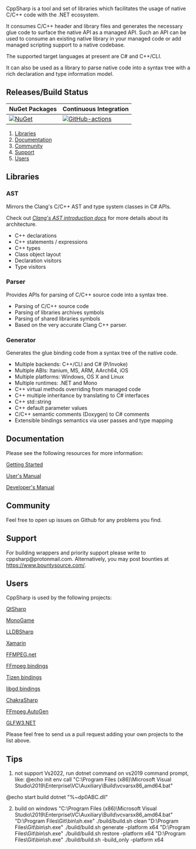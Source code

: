 CppSharp is a tool and set of libraries which facilitates the usage of native C/C++ code
with the .NET ecosystem.

It consumes C/C++ header and library files and generates the 
necessary glue code to surface the native API as a managed API. Such an API can be
used to consume an existing native library in your managed code or add
managed scripting support to a native codebase.

The supported target languages at present are C# and C++/CLI.

It can also be used as a library to parse native code into a syntax tree with a
rich declaration and type information model.

## Releases/Build Status

| NuGet Packages            | Continuous Integration    |
|---------------------------|---------------------------|
| [![NuGet](https://img.shields.io/nuget/v/CppSharp.svg)](https://www.nuget.org/packages/CppSharp/) | [![GitHub-actions](https://github.com/hxbb00/CppSharp/workflows/CI/badge.svg)](https://github.com/hxbb00/CppSharp/actions?query=workflow%3ACI) 

1. [Libraries](#libraries)
2. [Documentation](#documentation)
3. [Community](#community)
4. [Support](#support)
5. [Users](#users)

## Libraries

### AST 

Mirrors the Clang's C/C++ AST and type system classes in C# APIs.

Check out [_Clang's AST introduction docs_](http://clang.llvm.org/docs/IntroductionToTheClangAST.html) for more details about its architecture.
 
 * C++ declarations
 * C++ statements / expressions
 * C++ types
 * Class object layout
 * Declaration visitors
 * Type visitors

### Parser

Provides APIs for parsing of C/C++ source code into a syntax tree.

* Parsing of C/C++ source code
* Parsing of libraries archives symbols
* Parsing of shared libraries symbols 
* Based on the very accurate Clang C++ parser.

### Generator

Generates the glue binding code from a syntax tree of the native code.
 
 * Multiple backends: C++/CLI and C# (P/Invoke)
 * Multiple ABIs: Itanium, MS, ARM, AArch64, iOS
 * Multiple platforms: Windows, OS X and Linux
 * Multiple runtimes: .NET and Mono
 * C++ virtual methods overriding from managed code
 * C++ multiple inheritance by translating to C# interfaces
 * C++ std::string
 * C++ default parameter values
 * C/C++ semantic comments (Doxygen) to C# comments
 * Extensible bindings semantics via user passes and type mapping 

## Documentation

Please see the following resources for more information:

[Getting Started](docs/GettingStarted.md)

[User's Manual](docs/UsersManual.md)

[Developer's Manual](docs/DevManual.md)

## Community

Feel free to open up issues on Github for any problems you find.

## Support

For building wrappers and priority support please write to &#99;&#112;&#112;&#115;&#104;&#97;&#114;&#112;&#64;&#112;&#114;&#111;&#116;&#111;&#110;&#109;&#97;&#105;&#108;&#46;&#99;&#111;&#109;.
Alternatively, you may post bounties at https://www.bountysource.com/.

## Users

CppSharp is used by the following projects:

[QtSharp](https://gitlab.com/ddobrev/QtSharp)

[MonoGame](https://github.com/mono/MonoGame)

[LLDBSharp](https://github.com/tritao/LLDBSharp)

[Xamarin](http://xamarin.com/)

[FFMPEG.net](https://github.com/crazyender/FFMPEG.net)

[FFmpeg bindings](https://github.com/InitialForce/FFmpeg_bindings)

[Tizen bindings](https://github.com/kitsilanosoftware/CppSharpTizen)

[libgd bindings](https://github.com/imazen/deprecated-gd-bindings-generator-old)

[ChakraSharp](https://github.com/baristalabs/ChakraSharp)

[FFmpeg.AutoGen](https://github.com/Ruslan-B/FFmpeg.AutoGen)

[GLFW3.NET](https://github.com/realvictorprm/GLFW3.NET)

Please feel free to send us a pull request adding your own projects to the list above.

## Tips
1. not support Vs2022, run dotnet command on vs2019 command prompt, like:
@echo init env
call "C:\Program Files (x86)\Microsoft Visual Studio\2019\Enterprise\VC\Auxiliary\Build\vcvarsx86_amd64.bat"

@echo start build
dotnet "%~dp0ABC.dll"

2. build on windows
"C:\Program Files (x86)\Microsoft Visual Studio\2019\Enterprise\VC\Auxiliary\Build\vcvarsx86_amd64.bat"
"D:\Program Files\Git\bin\sh.exe" ./build/build.sh clean
"D:\Program Files\Git\bin\sh.exe" ./build/build.sh generate -platform x64
"D:\Program Files\Git\bin\sh.exe" ./build/build.sh restore -platform x64
"D:\Program Files\Git\bin\sh.exe" ./build/build.sh -build_only -platform x64